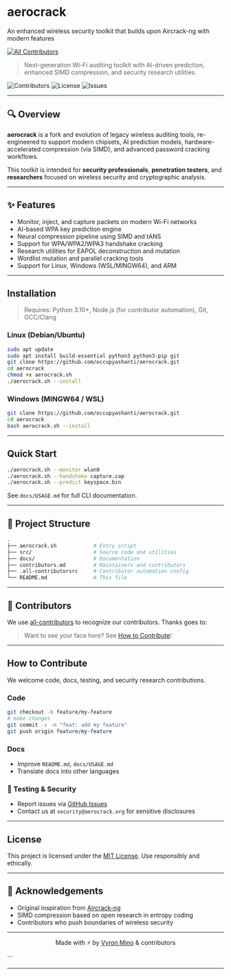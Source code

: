 # aerocrack
An enhanced wireless security toolkit that builds upon Aircrack-ng with modern features
<!-- ALL-CONTRIBUTORS-BADGE:START - Do not remove or modify this section -->
[![All Contributors](https://img.shields.io/badge/all_contributors-3-orange.svg?style=flat-square)](#contributors-)
<!-- ALL-CONTRIBUTORS-BADGE:END -->

> Next-generation Wi-Fi auditing toolkit with AI-driven prediction, enhanced SIMD compression, and security research utilities.

![Contributors](https://img.shields.io/github/contributors/occupyashanti/aerocrack?style=flat-square)
![License](https://img.shields.io/github/license/occupyashanti/aerocrack?style=flat-square)
![Issues](https://img.shields.io/github/issues/occupyashanti/aerocrack?style=flat-square)

---

## 🔍 Overview

**aerocrack** is a fork and evolution of legacy wireless auditing tools, re-engineered to support modern chipsets, AI prediction models, hardware-accelerated compression (via SIMD), and advanced password cracking workflows.

This toolkit is intended for **security professionals**, **penetration testers**, and **researchers** focused on wireless security and cryptographic analysis.

---

## ✨ Features

- Monitor, inject, and capture packets on modern Wi-Fi networks
-  AI-based WPA key prediction engine
-  Neural compression pipeline using SIMD and tANS
-  Support for WPA/WPA2/WPA3 handshake cracking
-  Research utilities for EAPOL deconstruction and mutation
-  Wordlist mutation and parallel cracking tools
-  Support for Linux, Windows (WSL/MINGW64), and ARM

---

##  Installation

> Requires: Python 3.10+, Node.js (for contributor automation), Git, GCC/Clang

### Linux (Debian/Ubuntu)

```bash
sudo apt update
sudo apt install build-essential python3 python3-pip git
git clone https://github.com/occupyashanti/aerocrack.git
cd aerocrack
chmod +x aerocrack.sh
./aerocrack.sh --install
````

### Windows (MINGW64 / WSL)

```bash
git clone https://github.com/occupyashanti/aerocrack.git
cd aerocrack
bash aerocrack.sh --install
```

---

##  Quick Start

```bash
./aerocrack.sh --monitor wlan0
./aerocrack.sh --handshake capture.cap
./aerocrack.sh --predict keyspace.bin
```

See `docs/USAGE.md` for full CLI documentation.

---

## 📁 Project Structure

```bash
.
├── aerocrack.sh            # Entry script
├── src/                    # Source code and utilities
├── docs/                   # Documentation
├── contributors.md         # Maintainers and contributors
├── .all-contributorsrc     # Contributor automation config
└── README.md               # This file
```

---

## 👥 Contributors

We use [all-contributors](https://github.com/all-contributors/all-contributors) to recognize our contributors.
Thanks goes to:

<!-- ALL-CONTRIBUTORS-LIST:START - Do not remove or modify this section -->

<!-- Contributions are automatically updated -->

<!-- ALL-CONTRIBUTORS-LIST:END -->

>  Want to see your face here? See [How to Contribute](#-how-to-contribute)!

---

##  How to Contribute

We welcome code, docs, testing, and security research contributions.

###  Code

```bash
git checkout -b feature/my-feature
# make changes
git commit -s -m "feat: add my feature"
git push origin feature/my-feature
```

###  Docs

* Improve `README.md`, `docs/USAGE.md`
* Translate docs into other languages

### 🧪 Testing & Security

* Report issues via [GitHub Issues](https://github.com/occupyashanti/aerocrack/issues)
* Contact us at `security@aerocrack.org` for sensitive disclosures

---

##  License

This project is licensed under the [MIT License](LICENSE).
Use responsibly and ethically.

---

## 💖 Acknowledgements

* Original inspiration from [Aircrack-ng](https://github.com/aircrack-ng/aircrack-ng)
* SIMD compression based on open research in entropy coding
* Contributors who push boundaries of wireless security

---

<p align="center">
  Made with ⚡ by <a href="https://github.com/occupyashanti">Vyron Mino</a> & contributors
</p>
```

---

